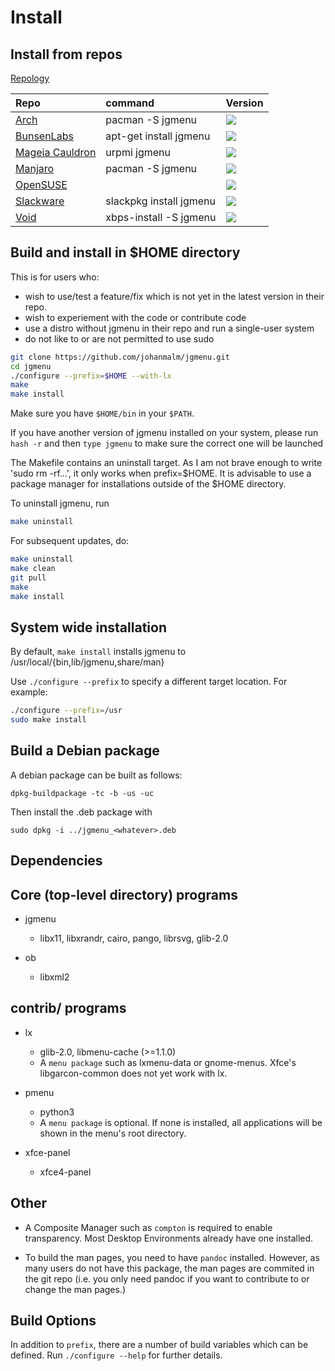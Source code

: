 Install
=======

Install from repos
------------------

[Repology](https://repology.org/metapackage/jgmenu/versions)

| Repo                                                                                              | command                 | Version                                                                                      |
| :------------------------------------------------------------------------------------------------ | :---------------------- | :------------------------------------------------------------------------------------------- |
| [Arch](https://www.archlinux.org/packages/community/x86_64/jgmenu/)                               | pacman -S jgmenu        | ![](https://repology.org/badge/version-only-for-repo/arch/jgmenu.svg)                        |
| [BunsenLabs](http://eu.pkg.bunsenlabs.org/debian/pool/main/j/jgmenu/)                             | apt-get install jgmenu  | ![](https://repology.org/badge/version-only-for-repo/bunsenlabs_jessie_backports/jgmenu.svg) |
| [Mageia Cauldron](http://madb.mageia.org/package/show/application/0/release/cauldron/name/jgmenu) | urpmi jgmenu            | ![](https://repology.org/badge/version-only-for-repo/mageia_cauldron/jgmenu.svg)             |
| [Manjaro]()                                                                                       | pacman -S jgmenu        | ![](https://repology.org/badge/version-only-for-repo/manjaro_stable/jgmenu.svg)              |
| [OpenSUSE](https://build.opensuse.org/package/show/openSUSE:Factory/jgmenu)                       |                         | ![](https://repology.org/badge/version-only-for-repo/opensuse_tumbleweed/jgmenu.svg)         |
| [Slackware](https://slackbuilds.org/repository/14.2/desktop/jgmenu/)                              | slackpkg install jgmenu | ![](https://repology.org/badge/version-only-for-repo/slackbuilds/jgmenu.svg)                 |
| [Void](https://github.com/void-linux/void-packages/tree/master/srcpkgs/jgmenu)                    | xbps-install -S jgmenu  | ![](https://repology.org/badge/version-only-for-repo/void_x86_64/jgmenu.svg)                 |

Build and install in $HOME directory
------------------------------------

This is for users who:

-   wish to use/test a feature/fix which is not yet in the latest version in their repo.
-   wish to experiement with the code or contribute code
-   use a distro without jgmenu in their repo and run a single-user system
-   do not like to or are not permitted to use sudo

```bash
git clone https://github.com/johanmalm/jgmenu.git
cd jgmenu
./configure --prefix=$HOME --with-lx
make
make install
```

Make sure you have `$HOME/bin` in your `$PATH`.

If you have another version of jgmenu installed on your system, please run `hash -r` and then `type jgmenu` to make sure the correct one will be launched

The Makefile contains an uninstall target. As I am not brave enough to write 'sudo rm -rf...', it only works when prefix=$HOME. It is advisable to use a package manager for installations outside of the $HOME directory.

To uninstall jgmenu, run

```bash
make uninstall
```

For subsequent updates, do:

```bash
make uninstall
make clean
git pull
make
make install
```

System wide installation
------------------------

By default, `make install` installs jgmenu to /usr/local/{bin,lib/jgmenu,share/man}

Use `./configure --prefix` to specify a different target location. For example:

```bash
./configure --prefix=/usr
sudo make install
```

Build a Debian package
----------------------

A debian package can be built as follows:

```
dpkg-buildpackage -tc -b -us -uc
```

Then install the .deb package with

```
sudo dpkg -i ../jgmenu_<whatever>.deb
```

Dependencies
------------

## Core (top-level directory) programs

- jgmenu

  * libx11, libxrandr, cairo, pango, librsvg, glib-2.0

- ob

  * libxml2

## contrib/ programs

- lx

  * glib-2.0, libmenu-cache (>=1.1.0)
  * A `menu package` such as lxmenu-data or gnome-menus. Xfce's libgarcon-common does not yet work with lx.

- pmenu

  * python3
  * A `menu package` is optional. If none is installed, all applications will be shown in the menu's root directory.

- xfce-panel

  * xfce4-panel

## Other

- A Composite Manager such as `compton` is required to enable transparency. Most Desktop Environments already have one installed.

- To build the man pages, you need to have `pandoc` installed. However, as many users do not have this package, the man pages are commited in the git repo (i.e. you only need pandoc if you want to contribute to or change the man pages.)

Build Options
-------------

In addition to `prefix`, there are a number of build variables which can be defined. Run `./configure --help` for further details.
